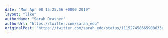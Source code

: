 ```yaml
---
date: "Mon Apr 08 15:25:56 +0000 2019"
layout: "like"
authorName: "Sarah Drasner"
authorUrl: "https://twitter.com/sarah_edo"
originalPost: "https://twitter.com/sarah_edo/status/1115274586659086336"
---
```

